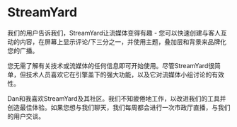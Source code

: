 # 

# StreamYard

我们的用户告诉我们，StreamYard让流媒体变得有趣 - 您可以快速创建与客人互动的内容，在屏幕上显示评论/下三分之一，并使用主题，叠加层和背景来品牌化您的广播。

您无需了解有关技术或流媒体的任何信息即可开始使用。尽管StreamYard很简单，但技术人员喜欢它在引擎盖下的强大功能，以及它对流媒体小组讨论的有效性。

Dan和我喜欢StreamYard及其社区。我们不知疲倦地工作，以改进我们的工具并创造最佳体验。如果您想与我们聊天，我们每周都会进行一次市政厅直播，与我们的用户交谈。

